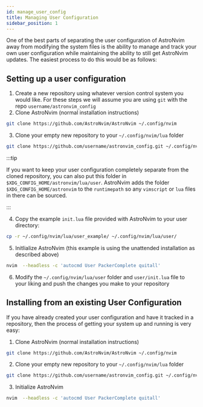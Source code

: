 ```yaml
---
id: manage_user_config
title: Managing User Configuration
sidebar_position: 1
---
```


One of the best parts of separating the user configuration of AstroNvim away from modifying the system files is the ability to manage and track your own user configuration while maintaining the ability to still get AstroNvim updates. The easiest process to do this would be as follows:

## Setting up a user configuration

1. Create a new repository using whatever version control system you would like. For these steps we will assume you are using `git` with the repo `username/astronvim_config`
2. Clone AstroNvim (normal installation instructions)

```sh
git clone https://github.com/AstroNvim/AstroNvim ~/.config/nvim
```

3. Clone your empty new repository to your `~/.config/nvim/lua` folder

```sh
git clone https://github.com/username/astronvim_config.git ~/.config/nvim/lua/user
```

:::tip

If you want to keep your user configuration completely separate from the cloned repository, you can also put this folder in `$XDG_CONFIG_HOME/astronvim/lua/user`. AstroNvim adds the folder `$XDG_CONFIG_HOME/astronvim` to the `runtimepath` so any `vimscript` or `lua` files in there can be sourced.

:::

4. Copy the example `init.lua` file provided with AstroNvim to your user directory:

```sh
cp -r ~/.config/nvim/lua/user_example/ ~/.config/nvim/lua/user/
```

5. Initlialize AstroNvim (this example is using the unattended installation as described above)

```sh
nvim  --headless -c 'autocmd User PackerComplete quitall'
```

6. Modify the `~/.config/nvim/lua/user` folder and `user/init.lua` file to your liking and push the changes you make to your repository

## Installing from an existing User Configuration

If you have already created your user configuration and have it tracked in a repository, then the process of getting your system up and running is very easy:

1. Clone AstroNvim (normal installation instructions)

```sh
git clone https://github.com/AstroNvim/AstroNvim ~/.config/nvim
```

2. Clone your empty new repository to your `~/.config/nvim/lua` folder

```sh
git clone https://github.com/username/astronvim_config.git ~/.config/nvim/lua/user
```

3. Initialize AstroNvim

```sh
nvim  --headless -c 'autocmd User PackerComplete quitall'
```
